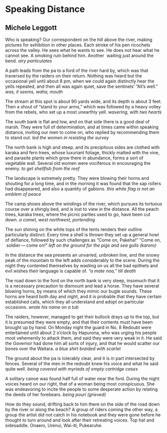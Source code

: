 # Speaking Distance
## Michele Leggott
Who is speaking? Our correspondent on the hill above the river, making
pictures for exhibition in other places. Each stroke of his pen ricochets
across the valley. He sees what he wants to see. He does not hear what he
cannot see. A smoking ruin behind him. Another  waiting just around the bend.
_airy particulates_

A path leads from the pa to a ford of the river hard by, which was that
traversed by the raiders on their return.
Nothing was heard but the occasional yell until about 8 pm, when we could
again distinctly hear the yells repeated, and then all was again quiet, save
the sentinels’ “All’s well.”
 _was, it seems, waha, mouth_

The stream at this spot is about 90 yards wide, and its depth is about 3 feet.
Then a shout of “stand to your arms,” which was followed by a heavy volley
from the rebels, who set up a most unearthly yell.
 _wavering, with two hearts_

The south bank is flat and low, and on that side there is a good deal of
marsh.
They were full of determination, and at times came within speaking distance,
inviting our men to come on, who replied by recommending them to stand out.
 _led the women in resisting the survey_

The north bank is high and steep, and its precipitous sides are clothed with
karaka and fern trees, whose luxuriant foliage, thickly matted with the vine,
and parasite plants which grow there in abundance, forms a sort of vegetable
wall.
Several old women were vociferous in encouraging the enemy.
 _to get shellfish from the reef_

The landscape is extremely pretty.
They were blowing their horns and shouting for a long time, and in the morning
it was found that the sap rollers had disappeared, and also a quantity of
gabions.
 _this white flag is not an emblem of peace_

The camp shows above the windings of the river, which pursues its tortuous
course over a shingly bed, and is lost to view in the distance.
All the peach trees, karaka trees, where the picnic parties used to go, have
been cut down.
 _a comet, west northwest, portending_

The sun shining on the white tops of the tents renders their outline
particularly distinct.
Every time a shell is thrown they set up a general howl of defiance, followed
by such challenges as “Come on, Pakeha!” “Come on,  soldier — come on!”
 _left on the ground for the pigs and sea gulls (karoro)_

In the distance the sea presents an unvaried, unbroken line, and the snowy
peak of the mountain to the left adds considerably to the scene.
During the night they contented themselves by wasting on us all the bad
epithets and evil wishes their language is capable of.
 _“a mate noa,” till death_

The road down to the ford on the north bank is very steep, insomuch that it is
a necessary precaution to dismount and lead a horse.
They have several blowing horns, by means of which they mimic our bugle
sounds. These horns are heard both day and night, and it is probable that they
have certain established calls, which they all understand and adopt on
particular occasions.
 _wrote his name on a tub_

The raiders, however, managed to get their bullock drays up to the top, but it
is presumed they were empty, and that their contents must have been brought up
by hand.
On Monday night the guard in No. 8 Redoubt were entertained until about 2
o’clock by Hapurona, who was urging his people most vehemently to attack them,
and said they were very weak in it. He said the Governor had done him all
sorts of injury, and that he would scatter our bones over the Waitara.
 _a blue shirt braided with scarlet_

The ground about the pa is tolerably clear, and it is in part intersected by
fences.
Several of the men in the redoubt knew his voice and what he said quite well.
 _being covered with myriads of empty cartridge cases_

A solitary canoe was found half full of water near the ford.
During the night voices heard on our right, that of a woman being most
conspicuous. She was endeavoring to incite the people to some desperate action
by relating the deeds of her forebears.
 _being pouri (grieved)_

How do they sound, drifting back to him there on the side of the road down by
the river or along the beach? A group of riders coming the other way, a group
the artist did not catch in his notebook and they were gone before he thought
to turn around and look after their retreating voices. Top hat and sidesaddle.
Onaero, Urenui, Wai-iti, Pukearuhe.